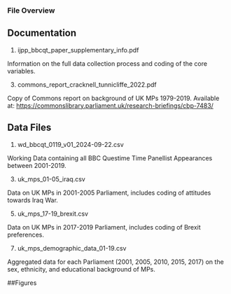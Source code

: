 ### File Overview

## Documentation
01. ijpp_bbcqt_paper_supplementary_info.pdf
   
Information on the full data collection process and coding of the core variables.

3. commons_report_cracknell_tunnicliffe_2022.pdf
   
Copy of Commons report on background of UK MPs 1979-2019. Available at: https://commonslibrary.parliament.uk/research-briefings/cbp-7483/



## Data Files
01. wd_bbcqt_0119_v01_2024-09-22.csv
   
Working Data containing all BBC Questime Time Panellist Appearances between 2001-2019.

3. uk_mps_01-05_iraq.csv
   
Data on UK MPs in 2001-2005 Parliament, includes coding of attitudes towards Iraq War.

5. uk_mps_17-19_brexit.csv
   
Data on UK MPs in 2017-2019 Parliament, includes coding of Brexit preferences.

7. uk_mps_demographic_data_01-19.csv
   
Aggregated data for each Parliament (2001, 2005, 2010, 2015, 2017) on the sex, ethnicity, and educational background of MPs.


##Figures

